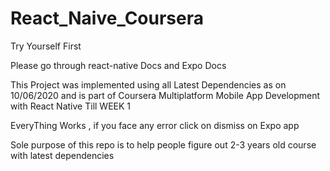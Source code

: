 # React_Naive_Coursera

Try Yourself First

Please go through react-native Docs and Expo Docs 

This Project was implemented using all Latest Dependencies as on 10/06/2020
and is part of Coursera Multiplatform Mobile App Development with React Native Till WEEK 1


EveryThing Works , if you face any error click on dismiss on Expo app

Sole purpose of this repo is to help people figure out 2-3 years old course with latest dependencies

